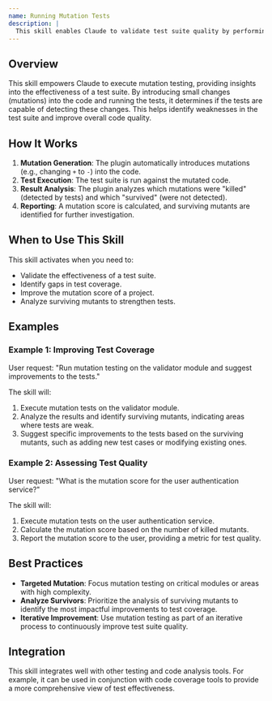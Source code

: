 ```yaml
---
name: Running Mutation Tests
description: |
  This skill enables Claude to validate test suite quality by performing mutation testing. It is triggered when the user asks to run mutation tests, analyze test effectiveness, or improve test coverage. The skill introduces code mutations, runs tests against the mutated code, and reports on the "survival rate" of the mutations, indicating the effectiveness of the test suite. Use this skill when the user requests to assess the quality of their tests using mutation testing techniques. Specific trigger terms include "mutation testing", "test effectiveness", "mutation score", and "surviving mutants".
---
```


## Overview

This skill empowers Claude to execute mutation testing, providing insights into the effectiveness of a test suite. By introducing small changes (mutations) into the code and running the tests, it determines if the tests are capable of detecting these changes. This helps identify weaknesses in the test suite and improve overall code quality.

## How It Works

1. **Mutation Generation**: The plugin automatically introduces mutations (e.g., changing `+` to `-`) into the code.
2. **Test Execution**: The test suite is run against the mutated code.
3. **Result Analysis**: The plugin analyzes which mutations were "killed" (detected by tests) and which "survived" (were not detected).
4. **Reporting**:  A mutation score is calculated, and surviving mutants are identified for further investigation.

## When to Use This Skill

This skill activates when you need to:
- Validate the effectiveness of a test suite.
- Identify gaps in test coverage.
- Improve the mutation score of a project.
- Analyze surviving mutants to strengthen tests.

## Examples

### Example 1: Improving Test Coverage

User request: "Run mutation testing on the validator module and suggest improvements to the tests."

The skill will:
1. Execute mutation tests on the validator module.
2. Analyze the results and identify surviving mutants, indicating areas where tests are weak.
3. Suggest specific improvements to the tests based on the surviving mutants, such as adding new test cases or modifying existing ones.

### Example 2: Assessing Test Quality

User request: "What is the mutation score for the user authentication service?"

The skill will:
1. Execute mutation tests on the user authentication service.
2. Calculate the mutation score based on the number of killed mutants.
3. Report the mutation score to the user, providing a metric for test quality.

## Best Practices

- **Targeted Mutation**: Focus mutation testing on critical modules or areas with high complexity.
- **Analyze Survivors**: Prioritize the analysis of surviving mutants to identify the most impactful improvements to test coverage.
- **Iterative Improvement**: Use mutation testing as part of an iterative process to continuously improve test suite quality.

## Integration

This skill integrates well with other testing and code analysis tools. For example, it can be used in conjunction with code coverage tools to provide a more comprehensive view of test effectiveness.
